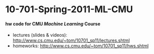 # 10-701-Spring-2011-ML-CMU
#### hw code for CMU _Machine Learning_ Course
* lectures (slides & videos): http://www.cs.cmu.edu/~tom/10701_sp11/lectures.shtml
* homeworks: http://www.cs.cmu.edu/~tom/10701_sp11/hws.shtml
